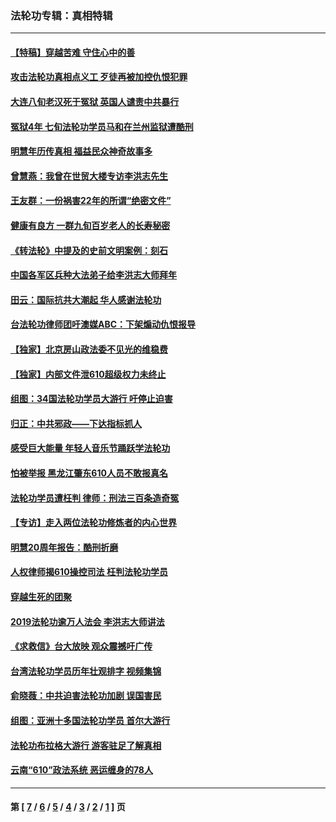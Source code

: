 ### 法轮功专辑：真相特辑
---
#### [【特稿】穿越苦难 守住心中的善](../../pages/nf4389/n13784979.md?01260430) 
#### [攻击法轮功真相点义工 歹徒再被加控仇恨犯罪](../../pages/nf4389/n13601019.md?01260430) 
#### [大连八旬老汉死于冤狱 英国人谴责中共暴行](../../pages/nf4389/n13480118.md?01260430) 
#### [冤狱4年 七旬法轮功学员马和在兰州监狱遭酷刑](../../pages/nf4389/n13304688.md?01260430) 
#### [明慧年历传真相 福益民众神奇故事多](../../pages/nf4389/n13294545.md?01260430) 
#### [曾慧燕：我曾在世贸大楼专访李洪志先生](../../pages/nf4389/n12898729.md?01260430) 
#### [王友群：一份祸害22年的所谓“绝密文件”](../../pages/nf4389/n12871750.md?01260430) 
#### [健康有良方 一群九旬百岁老人的长寿秘密](../../pages/nf4389/n12847475.md?01260430) 
#### [《转法轮》中提及的史前文明案例：刻石](../../pages/nf4389/n12758577.md?01260430) 
#### [中国各军区兵种大法弟子给李洪志大师拜年](../../pages/nf4389/n12750047.md?01260430) 
#### [田云：国际抗共大潮起 华人感谢法轮功](../../pages/nf4389/n12357708.md?01260430) 
#### [台法轮功律师团吁澳媒ABC：下架煽动仇恨报导](../../pages/nf4389/n12279917.md?01260430) 
#### [【独家】北京房山政法委不见光的维稳费](../../pages/nf4389/n12031979.md?01260430) 
#### [【独家】内部文件泄610超级权力未终止](../../pages/nf4389/n12023895.md?01260430) 
#### [组图：34国法轮功学员大游行 吁停止迫害](../../pages/nf4389/n11492658.md?01260430) 
#### [归正：中共邪政——下达指标抓人](../../pages/nf4389/n11474770.md?01260430) 
#### [感受巨大能量 年轻人音乐节踊跃学法轮功](../../pages/nf4389/n11441981.md?01260430) 
#### [怕被举报 黑龙江肇东610人员不敢报真名](../../pages/nf4389/n11436499.md?01260430) 
#### [法轮功学员遭枉判 律师：刑法三百条造奇冤](../../pages/nf4389/n11433943.md?01260430) 
#### [【专访】走入两位法轮功修炼者的内心世界](../../pages/nf4389/n11415623.md?01260430) 
#### [明慧20周年报告：酷刑折磨](../../pages/nf4389/n11387954.md?01260430) 
#### [人权律师揭610操控司法 枉判法轮功学员](../../pages/nf4389/n11313370.md?01260430) 
#### [穿越生死的团聚](../../pages/nf4389/n11258922.md?01260430) 
#### [2019法轮功逾万人法会 李洪志大师讲法](../../pages/nf4389/n11265303.md?01260430) 
#### [《求救信》台大放映 观众震撼吁广传](../../pages/nf4389/n10922251.md?01260430) 
#### [台湾法轮功学员历年壮观排字 视频集锦](../../pages/nf4389/n10878789.md?01260430) 
#### [俞晓薇：中共迫害法轮功加剧 误国害民](../../pages/nf4389/n10859260.md?01260430) 
#### [组图：亚洲十多国法轮功学员 首尔大游行](../../pages/nf4389/n10781149.md?01260430) 
#### [法轮功布拉格大游行 游客驻足了解真相](../../pages/nf4389/n10749360.md?01260430) 
#### [云南“610”政法系统 恶运缠身的78人](../../pages/nf4389/n10747534.md?01260430) 

---
#### 第 [ [7](./7.md?01260430) / [6](./6.md?01260430) / [5](./5.md?01260430) / [4](./4.md?01260430) / [3](./3.md?01260430) / [2](./2.md?01260430) / [1](./1.md?01260430) ] 页
